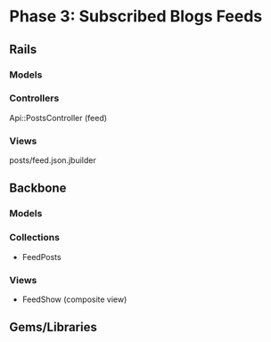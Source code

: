 # Phase 3: Subscribed Blogs Feeds

## Rails
### Models

### Controllers
Api::PostsController (feed)

### Views
posts/feed.json.jbuilder

## Backbone
### Models

### Collections
* FeedPosts

### Views
* FeedShow (composite view)

## Gems/Libraries
